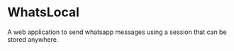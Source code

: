 # WhatsLocal
A web application to send whatsapp messages using a session that can be stored anywhere.

